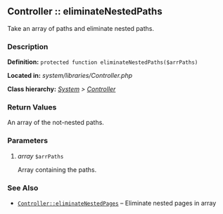 
Controller :: eliminateNestedPaths
-------------------------------------------

Take an array of paths and eliminate nested paths.


### Description ###

**Definition:** `protected function eliminateNestedPaths($arrPaths)`

**Located in:** *system/libraries/Controller.php*

**Class hierarchy:** *[System](../System.php) > [Controller](../Controller.php)*


### Return Values ###

An array of the not-nested paths.


### Parameters ###

1. *array* `$arrPaths`

	Array containing the paths.


### See Also ###

- [`Controller::eliminateNestedPages`](eliminateNestedPages.md) – Eliminate nested pages in array